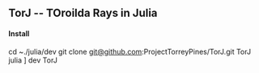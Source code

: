 ## TorJ -- TOroilda Rays in Julia

#### Install
cd ~./julia/dev
git clone git@github.com:ProjectTorreyPines/TorJ.git TorJ
julia
]
dev TorJ

